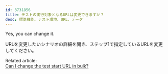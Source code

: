 ```yaml
---
id: 3731856
title: テストの実行対象となるURLは変更できますか？
desc: 標準機能、テスト環境、URL、データ
---
```


Yes, you can change it.

URLを変更したいシナリオの詳細を開き、ステップ1で指定しているURLを変更してください。

Related article: <br> [Can I change the test start URL in bulk?](https://intercom.help/autify/ja/articles/3785042-%E3%83%86%E3%82%B9%E3%83%88%E3%81%AE%E9%96%8B%E5%A7%8Burl%E3%82%92%E4%B8%80%E6%8B%AC%E5%A4%89%E6%9B%B4%E3%81%A7%E3%81%8D%E3%81%BE%E3%81%99%E3%81%8B)
